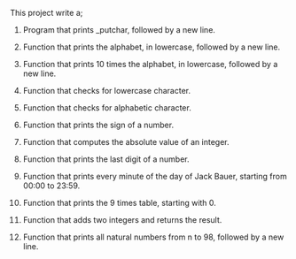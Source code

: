 This project write a;

1. Program that prints _putchar, followed by a new line.

2. Function that prints the alphabet, in lowercase, followed by a new line.

3. Function that prints 10 times the alphabet, in lowercase, followed by a new line.

4. Function that checks for lowercase character.

5. Function that checks for alphabetic character.

6. Function that prints the sign of a number.

7. Function that computes the absolute value of an integer.

8. Function that prints the last digit of a number.

9. Function that prints every minute of the day of Jack Bauer, starting from 00:00 to 23:59.

10. Function that prints the 9 times table, starting with 0.

11. Function that adds two integers and returns the result.

12. Function that prints all natural numbers from n to 98, followed by a new line.


